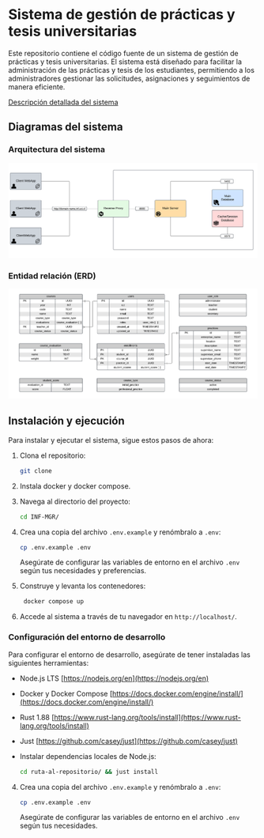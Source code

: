 # Sistema de gestión de prácticas y tesis universitarias

Este repositorio contiene el código fuente de un sistema de gestión de prácticas y tesis universitarias. El sistema está diseñado para facilitar la administración de las prácticas y tesis de los estudiantes, permitiendo a los administradores gestionar las solicitudes, asignaciones y seguimientos de manera eficiente.

[Descripción detallada del sistema](REQUIREMENTS.md)

## Diagramas del sistema

### Arquitectura del sistema
![Diagrama ERD](.diagrams/sad.png)

### Entidad relación (ERD)
![Diagrama ERD](https://raw.githubusercontent.com/MrRevillod/INF-MGR/refs/heads/master/.diagrams/erd.png)

## Instalación y ejecución

Para instalar y ejecutar el sistema, sigue estos pasos de ahora:

1. Clona el repositorio:
   ```bash
   git clone
   ```

2. Instala docker y docker compose.

3. Navega al directorio del proyecto:
   ```bash
   cd INF-MGR/
   ```
4. Crea una copia del archivo `.env.example` y renómbralo a `.env`:
   ```bash
   cp .env.example .env
   ```
   Asegúrate de configurar las variables de entorno en el archivo `.env` según tus necesidades y preferencias.

5. Construye y levanta los contenedores:
   ```bash
    docker compose up
    ```

6. Accede al sistema a través de tu navegador en `http://localhost/`.

### Configuración del entorno de desarrollo

Para configurar el entorno de desarrollo, asegúrate de tener instaladas las siguientes herramientas:

- Node.js LTS [https://nodejs.org/en](https://nodejs.org/en)
- Docker y Docker Compose [https://docs.docker.com/engine/install/](https://docs.docker.com/engine/install/)
- Rust 1.88 [https://www.rust-lang.org/tools/install](https://www.rust-lang.org/tools/install)
- Just [https://github.com/casey/just](https://github.com/casey/just)

- Instalar dependencias locales de Node.js:
   ```bash
   cd ruta-al-repositorio/ && just install
   ```

4. Crea una copia del archivo `.env.example` y renómbralo a `.env`:
   ```bash
   cp .env.example .env
   ```
   Asegúrate de configurar las variables de entorno en el archivo `.env` según tus necesidades.
